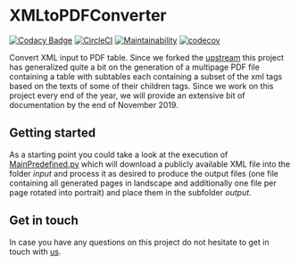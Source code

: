 # XMLtoPDFConverter
[![Codacy Badge](https://api.codacy.com/project/badge/Grade/d8cd591a0e814ed59f9e6f4a0ac5cf4c)](https://www.codacy.com/app/PTB_PSt1/XMLToPDFConverter?utm_source=github.com&amp;utm_medium=referral&amp;utm_content=BjoernLudwigPTB/XMLToPDFConverter&amp;utm_campaign=Badge_Grade)
[![CircleCI](https://circleci.com/gh/BjoernLudwigPTB/XMLToPDFConverter.svg?style=shield)](https://circleci.com/gh/BjoernLudwigPTB/XMLToPDFConverter)
[![Maintainability](https://api.codeclimate.com/v1/badges/462d32995c5cc87af346/maintainability)](https://codeclimate.com/github/BjoernLudwigPTB/XMLToPDFConverter/maintainability)
[![codecov](https://codecov.io/gh/BjoernLudwigPTB/XMLToPDFConverter/branch/master/graph/badge.svg)](https://codecov.io/gh/BjoernLudwigPTB/XMLToPDFConverter)

Convert XML input to PDF table. Since we forked the
[upstream](https://github.com/kuras120/XMLToPDFConverter) this project has generalized
quite a bit on the generation of a multipage PDF file containing a table with
subtables each containing a subset of the xml tags based on the texts of some of
their children tags. Since we work on this project every end of the year, we will
provide an extensive bit of documentation by the end of November 2019.

## Getting started 
As a starting point you could take a look at the execution of
[MainPredefined.py](MainPredefined.py) which will download a publicly available XML
file into the folder *input* and process it as desired to produce the output files
(one file containing all generated pages in landscape and additionally one file per
page rotated into portrait) and place them in the subfolder *output*.
 
 ## Get in touch
 In case you have any questions on this project do not hesitate to get in touch with
 [us](https://github.com/BjoernLudwigPTB/XMLToPDFConverter/graphs/contributors).
